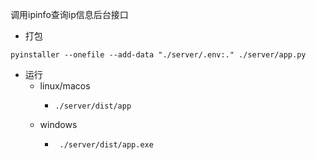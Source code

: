 调用ipinfo查询ip信息后台接口
- 打包
```ssh
pyinstaller --onefile --add-data "./server/.env:." ./server/app.py
```
- 运行
  - linux/macos
    - ```ssh
      ./server/dist/app
  - windows
    - ```cmd
       ./server/dist/app.exe
    